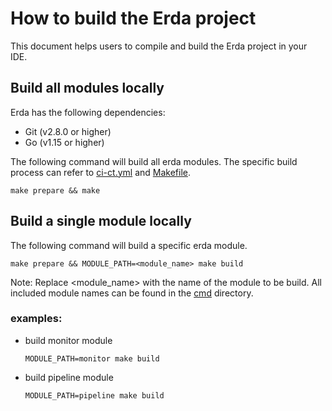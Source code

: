 # How to build the Erda project

This document helps users to compile and build the Erda project in your IDE.

## Build all modules locally

Erda has the following dependencies:
- Git (v2.8.0 or higher)
- Go (v1.15 or higher)

The following command will build all erda modules. The specific build process can refer to [ci-ct.yml](/.github/workflows/ci-it.yml) and [Makefile](/Makefile).

```
make prepare && make
```

## Build a single module locally

The following command will build a specific erda module.

```
make prepare && MODULE_PATH=<module_name> make build
```
Note: Replace <module_name> with the name of the module to be build. All included module names can be found in the  [cmd](/cmd) directory.

### examples:
- build monitor module
  ```
  MODULE_PATH=monitor make build
  ```
- build pipeline module
  ```
  MODULE_PATH=pipeline make build
  ```